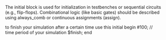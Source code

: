 The initial block is used for initialization in testbenches or sequential circuits (e.g., flip-flops).
Combinational logic (like basic gates) should be described using always_comb or continuous assignments (assign).

to finish your simulation after a certain time use this
initial begin
  #100; // time period of your simulation
  $finish;
end


